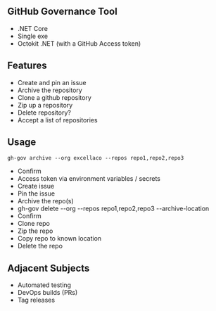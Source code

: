 ## GitHub Governance Tool

* .NET Core
* Single exe
* Octokit .NET (with a GitHub Access token)

## Features

 * Create and pin an issue
 * Archive the repository
 * Clone a github repository
 * Zip up a repository
 * Delete repository?
 * Accept a list of repositories

## Usage

`gh-gov archive --org excellaco --repos repo1,repo2,repo3`

 * Confirm
 * Access token via environment variables / secrets
 * Create issue
 * Pin the issue
 * Archive the repo(s)
 * gh-gov delete --org --repos repo1,repo2,repo3 --archive-location
 * Confirm
 * Clone repo
 * Zip the repo 
 * Copy repo to known location
 * Delete the repo

## Adjacent Subjects

* Automated testing
* DevOps builds  (PRs)
* Tag releases

